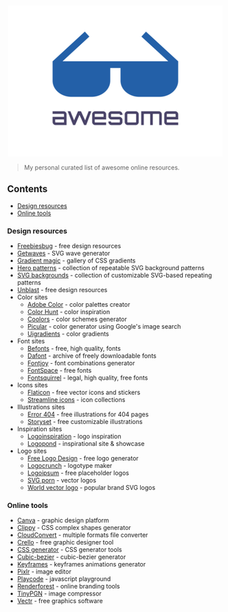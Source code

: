 <div align="center">
	<img width="500" height="350" src="logo.svg" alt="Awesome">
</div>

> My personal curated list of awesome online resources.

## Contents  
- [Design resources](#design-resources)
- [Online tools](#online-tools)

### Design resources
- [Freebiesbug](https://freebiesbug.com) - free design resources
- [Getwaves](https://getwaves.io) - SVG wave generator
- [Gradient magic](https://www.gradientmagic.com) - gallery of CSS gradients
- [Hero patterns](https://www.heropatterns.com) - collection of repeatable SVG background patterns
- [SVG backgrounds](https://www.svgbackgrounds.com) - collection of customizable SVG-based repeating patterns
- [Unblast](https://unblast.com) - free design resources
- Color sites
  - [Adobe Color](https://color.adobe.com) - color palettes creator
  - [Color Hunt](https://colorhunt.co) - color inspiration
  - [Coolors](https://coolors.co) - color schemes generator
  - [Picular](https://picular.co) - color generator using Google's image search
  - [Uigradients](https://uigradients.com) - color gradients
- Font sites
  - [Befonts](https://befonts.com) - free, high quality, fonts
  - [Dafont](https://www.dafont.com) - archive of freely downloadable fonts
  - [Fontjoy](https://fontjoy.com) - font combinations generator
  - [FontSpace](https://www.fontspace.com) - free fonts
  - [Fontsquirrel](https://www.fontsquirrel.com) - legal, high quality, free fonts
- Icons sites
  - [Flaticon](https://www.flaticon.com) - free vector icons and stickers
  - [Streamline icons](https://app.streamlinehq.com/icons) - icon collections
- Illustrations sites
  - [Error 404](https://error404.fun) - free illustrations for 404 pages
  - [Storyset](https://storyset.com) - free customizable illustrations
- Inspiration sites
  - [Logoinspiration](https://www.logoinspirations.co) - logo inspiration
  - [Logopond](https://logopond.com) - inspirational site & showcase
- Logo sites
  - [Free Logo Design](https://freelogodesign.org) - free logo generator
  - [Logocrunch](https://brandmark.io/logo-crunch) - logotype maker
  - [Logoipsum](https://logoipsum.com) - free placeholder logos
  - [SVG porn](https://svgporn.com) - vector logos
  - [World vector logo](https://worldvectorlogo.com) - popular brand SVG logos

### Online tools
- [Canva](https://www.canva.com/it_it/) - graphic design platform
- [Clippy](https://bennettfeely.com/clippy) - CSS complex shapes generator
- [CloudConvert](https://cloudconvert.com) - multiple formats file converter
- [Crello](https://crello.com) - free graphic designer tool
- [CSS generator](https://webcode.tools/generators/css) - CSS generator tools
- [Cubic-bezier](https://cubic-bezier.com) - cubic-bezier generator
- [Keyframes](https://keyframes.app/animate) - keyframes animations generator
- [Pixlr](https://pixlr.com/it/editor/) - image editor
- [Playcode](https://playcode.io) - javascript playground
- [Renderforest](https://www.renderforest.com) - online branding tools
- [TinyPGN](https://tinypng.com) - image compressor
- [Vectr](https://vectr.com) - free graphics software
